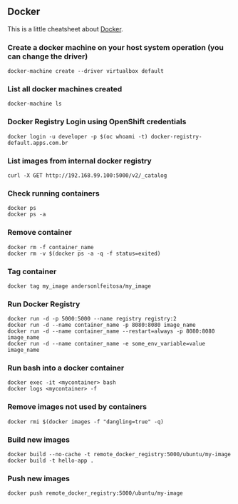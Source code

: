 ## Docker

This is a little cheatsheet about [Docker](https://www.docker.com).

### Create a docker machine on your host system operation (you can change the driver)
```
docker-machine create --driver virtualbox default
```

### List all docker machines created
```
docker-machine ls
```

### Docker Registry Login using OpenShift credentials
```
docker login -u developer -p $(oc whoami -t) docker-registry-default.apps.com.br
```


### List images from internal docker registry
```
curl -X GET http://192.168.99.100:5000/v2/_catalog
```

### Check running containers
```
docker ps
docker ps -a 
```

### Remove container
```
docker rm -f container_name
docker rm -v $(docker ps -a -q -f status=exited)
```
### Tag container
```
docker tag my_image andersonlfeitosa/my_image
```

### Run Docker Registry
```
docker run -d -p 5000:5000 --name registry registry:2
docker run -d --name container_name -p 8080:8080 image_name
docker run -d --name container_name --restart=always -p 8080:8080 image_name
docker run -d --name container_name -e some_env_variable=value image_name
```

### Run bash into a docker container
``` 
docker exec -it <mycontainer> bash
docker logs <mycontainer> -f
```

### Remove images not used by containers
```
docker rmi $(docker images -f "dangling=true" -q)
```

### Build new images
```
docker build --no-cache -t remote_docker_registry:5000/ubuntu/my-image
docker build -t hello-app .
```

### Push new images
```
docker push remote_docker_registry:5000/ubuntu/my-image
```
